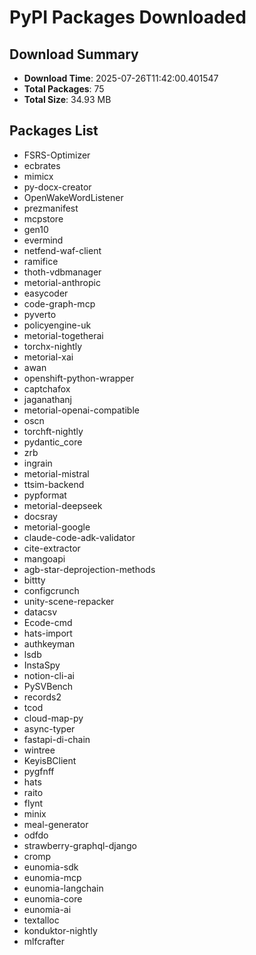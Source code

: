 # PyPI Packages Downloaded

## Download Summary
- **Download Time**: 2025-07-26T11:42:00.401547
- **Total Packages**: 75
- **Total Size**: 34.93 MB

## Packages List
- FSRS-Optimizer
- ecbrates
- mimicx
- py-docx-creator
- OpenWakeWordListener
- prezmanifest
- mcpstore
- gen10
- evermind
- netfend-waf-client
- ramifice
- thoth-vdbmanager
- metorial-anthropic
- easycoder
- code-graph-mcp
- pyverto
- policyengine-uk
- metorial-togetherai
- torchx-nightly
- metorial-xai
- awan
- openshift-python-wrapper
- captchafox
- jaganathanj
- metorial-openai-compatible
- oscn
- torchft-nightly
- pydantic_core
- zrb
- ingrain
- metorial-mistral
- ttsim-backend
- pypformat
- metorial-deepseek
- docsray
- metorial-google
- claude-code-adk-validator
- cite-extractor
- mangoapi
- agb-star-deprojection-methods
- bittty
- configcrunch
- unity-scene-repacker
- datacsv
- Ecode-cmd
- hats-import
- authkeyman
- lsdb
- InstaSpy
- notion-cli-ai
- PySVBench
- records2
- tcod
- cloud-map-py
- async-typer
- fastapi-di-chain
- wintree
- KeyisBClient
- pygfnff
- hats
- raito
- flynt
- minix
- meal-generator
- odfdo
- strawberry-graphql-django
- cromp
- eunomia-sdk
- eunomia-mcp
- eunomia-langchain
- eunomia-core
- eunomia-ai
- textalloc
- konduktor-nightly
- mlfcrafter
